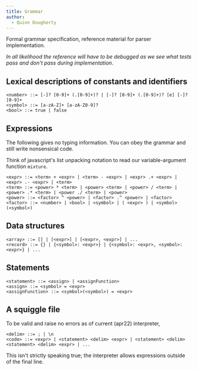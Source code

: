 ```yaml
---
title: Grammar
author:
  - Quinn Dougherty
---
```


Formal grammar specification, reference material for parser implementation.

_In all likelihood the reference will have to be debugged as we see what tests pass and don't pass during implementation_.

## Lexical descriptions of constants and identifiers

```
<number> ::= [-]? [0-9]+ (.[0-9]+)? | [-]? [0-9]+ (.[0-9]+)? [e] [-]? [0-9]+
<symbol> ::= [a-zA-Z]+ [a-zA-Z0-9]?
<bool> ::= true | false
```

## Expressions

The following gives no typing information. You can obey the grammar and still write nonsensical code.

Think of javascript's list unpacking notation to read our variable-argument function `mixture`.

```
<expr> ::= <term> + <expr> | <term> - <expr> | <expr> .+ <expr> | <expr> .- <expr> | <term>
<term> ::= <power> * <term> | <power> <term> | <power> / <term> | <power> .* <term> | <power ./ <term> | <power>
<power> ::= <factor> ^ <power> | <factor> .^ <power> | <factor>
<factor> ::= <number> | <bool> | <symbol> | ( <expr> ) | <symbol>(<symbol>)
```

## Data structures

```
<array> ::= [] | [<expr>] | [<expr>, <expr>] | ...
<record> ::= {} | {<symbol>: <expr>} | {<symbol>: <expr>, <symbol>: <expr>} | ...
```

## Statements

```
<statement> ::= <assign> | <assignFunction>
<assign> ::= <symbol> = <expr>
<assignFunction> ::= <symbol>(<symbol>) = <expr>
```

## A squiggle file

To be valid and raise no errors as of current (apr22) interpreter,

```
<delim> ::= ; | \n
<code> ::= <expr> | <statement> <delim> <expr> | <statement> <delim> <statement> <delim> <expr> | ...
```

This isn't strictly speaking true; the interpreter allows expressions outside of the final line.
